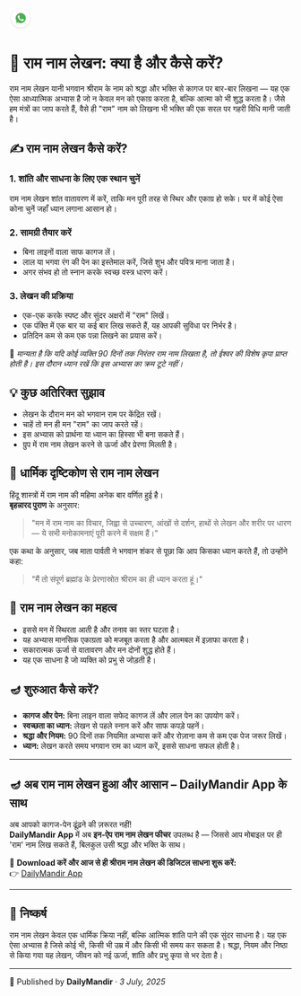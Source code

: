 <!-- Share & WhatsApp icons as SVG -->
<a href="https://api.whatsapp.com/send?text=Check%20out%20this%20article%20in%20the%20Daily%20Mandir%20app%3A%20https%3A%2F%2Fwww.dailymandir.com%2Farticles%3FcontentUrl%3Dhttps%253A%252F%252Fraw.githubusercontent.com%252Fanandwana001%252Fcontent-repo%252Frefs%252Fheads%252Fmain%252Fchalisa%252Fhanuman%252Fhanuman_chalisa_english.md%26title%3DHanuman%2520Chalisa">
  <img src="https://raw.githubusercontent.com/anandwana001/content-repo/refs/heads/main/assets/ic_wtsapp_share_rounded.svg" alt="WhatsApp" width="40"/>
</a>

<br/>

# 🙏 राम नाम लेखन: क्या है और कैसे करें?

राम नाम लेखन यानी भगवान श्रीराम के नाम को श्रद्धा और भक्ति से कागज पर बार-बार लिखना — यह एक ऐसा आध्यात्मिक अभ्यास है जो न केवल मन को एकाग्र करता है, बल्कि आत्मा को भी शुद्ध करता है। जैसे हम मंत्रों का जाप करते हैं, वैसे ही "राम" नाम को लिखना भी भक्ति की एक सरल पर गहरी विधि मानी जाती है।

## ✍️ राम नाम लेखन कैसे करें?

### 1. शांति और साधना के लिए एक स्थान चुनें

राम नाम लेखन शांत वातावरण में करें, ताकि मन पूरी तरह से स्थिर और एकाग्र हो सके। घर में कोई ऐसा कोना चुनें जहाँ ध्यान लगाना आसान हो।

### 2. सामग्री तैयार करें

- बिना लाइनों वाला साफ कागज लें।
- लाल या भगवा रंग की पेन का इस्तेमाल करें, जिसे शुभ और पवित्र माना जाता है।
- अगर संभव हो तो स्नान करके स्वच्छ वस्त्र धारण करें।

### 3. लेखन की प्रक्रिया

- एक-एक करके स्पष्ट और सुंदर अक्षरों में "राम" लिखें।
- एक पंक्ति में एक बार या कई बार लिख सकते हैं, यह आपकी सुविधा पर निर्भर है।
- प्रतिदिन कम से कम एक पन्ना लिखने का प्रयास करें।

🙏 *मान्यता है कि यदि कोई व्यक्ति 90 दिनों तक निरंतर राम नाम लिखता है, तो ईश्वर की विशेष कृपा प्राप्त होती है। इस दौरान ध्यान रखें कि इस अभ्यास का क्रम टूटे नहीं।*

## 💡 कुछ अतिरिक्त सुझाव

- लेखन के दौरान मन को भगवान राम पर केंद्रित रखें।
- चाहें तो मन ही मन "राम" का जाप करते रहें।
- इस अभ्यास को प्रार्थना या ध्यान का हिस्सा भी बना सकते हैं।
- ग्रुप में राम नाम लेखन करने से ऊर्जा और प्रेरणा मिलती है।

## 📜 धार्मिक दृष्टिकोण से राम नाम लेखन

हिंदू शास्त्रों में राम नाम की महिमा अनेक बार वर्णित हुई है।  
**बृहन्नारद पुराण** के अनुसार:

> "मन में राम नाम का विचार, जिह्वा से उच्चारण, आंखों से दर्शन, हाथों से लेखन और शरीर पर धारण — ये सभी मनोकामनाएं पूरी करने में सक्षम हैं।"

एक कथा के अनुसार, जब माता पार्वती ने भगवान शंकर से पूछा कि आप किसका ध्यान करते हैं, तो उन्होंने कहा:

> "मैं तो संपूर्ण ब्रह्मांड के प्रेरणास्रोत श्रीराम का ही ध्यान करता हूं।"

## 🔱 राम नाम लेखन का महत्व

- इससे मन में स्थिरता आती है और तनाव का स्तर घटता है।
- यह अभ्यास मानसिक एकाग्रता को मजबूत करता है और आत्मबल में इज़ाफा करता है।
- सकारात्मक ऊर्जा से वातावरण और मन दोनों शुद्ध होते हैं।
- यह एक साधना है जो व्यक्ति को प्रभु से जोड़ती है।

## 🪔 शुरुआत कैसे करें?

- **कागज और पेन:** बिना लाइन वाला सफेद कागज लें और लाल पेन का उपयोग करें।
- **स्वच्छता का ध्यान:** लेखन से पहले स्नान करें और साफ कपड़े पहनें।
- **श्रद्धा और नियम:** 90 दिनों तक नियमित अभ्यास करें और रोज़ाना कम से कम एक पेज जरूर लिखें।
- **ध्यान:** लेखन करते समय भगवान राम का ध्यान करें, इससे साधना सफल होती है।

---

## 🪔 अब राम नाम लेखन हुआ और आसान – DailyMandir App के साथ

अब आपको कागज-पेन ढूंढ़ने की ज़रूरत नहीं!  
**DailyMandir App** में अब **इन-ऐप राम नाम लेखन फीचर** उपलब्ध है — जिससे आप मोबाइल पर ही 'राम' नाम लिख सकते हैं, बिलकुल उसी श्रद्धा और भक्ति के साथ।

📲 **Download करें और आज से ही श्रीराम नाम लेखन की डिजिटल साधना शुरू करें:**  
👉 [DailyMandir App](https://www.dailymandir.com/)

---

## 🙏 निष्कर्ष

राम नाम लेखन केवल एक धार्मिक क्रिया नहीं, बल्कि आत्मिक शांति पाने की एक सुंदर साधना है। यह एक ऐसा अभ्यास है जिसे कोई भी, किसी भी उम्र में और किसी भी समय कर सकता है। श्रद्धा, नियम और निष्ठा से किया गया यह लेखन, जीवन को नई ऊर्जा, शांति और प्रभु कृपा से भर देता है।

---

📅 Published by **DailyMandir** · *3 July, 2025*



